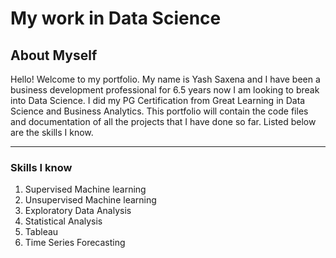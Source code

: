 # My work in Data Science

## About Myself
Hello! Welcome to my portfolio. My name is Yash Saxena and I have been a business development professional for 6.5 years now I am looking to 
break into Data Science. I did my PG Certification from Great Learning in Data Science and Business Analytics. This portfolio will contain the code files and documentation of all the projects that I have done so far. Listed below are the skills I know. 

---

### **Skills I know**
1. Supervised Machine learning
2. Unsupervised Machine learning
3. Exploratory Data Analysis
4. Statistical Analysis
5. Tableau
6. Time Series Forecasting
